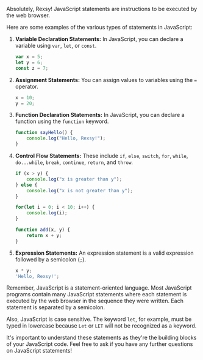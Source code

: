Absolutely, Rexsy! JavaScript statements are instructions to be executed by the web browser.

Here are some examples of the various types of statements in JavaScript:

1. **Variable Declaration Statements:** In JavaScript, you can declare a variable using `var`, `let`, or `const`.

    ```javascript
    var x = 5;
    let y = 6;
    const z = 7;
    ```

2. **Assignment Statements:** You can assign values to variables using the `=` operator.

    ```javascript
    x = 10;
    y = 20;
    ```

3. **Function Declaration Statements:** In JavaScript, you can declare a function using the `function` keyword.

    ```javascript
    function sayHello() {
        console.log("Hello, Rexsy!");
    }
    ```

4. **Control Flow Statements:** These include `if`, `else`, `switch`, `for`, `while`, `do...while`, `break`, `continue`, `return`, and `throw`.

    ```javascript
    if (x > y) {
        console.log("x is greater than y");
    } else {
        console.log("x is not greater than y");
    }

    for(let i = 0; i < 10; i++) {
        console.log(i);
    }

    function add(x, y) {
        return x + y;
    }
    ```

5. **Expression Statements:** An expression statement is a valid expression followed by a semicolon (`;`). 

    ```javascript
    x * y;
    'Hello, Rexsy!';
    ```

Remember, JavaScript is a statement-oriented language. Most JavaScript programs contain many JavaScript statements where each statement is executed by the web browser in the sequence they were written. Each statement is separated by a semicolon.

Also, JavaScript is case sensitive. The keyword `let`, for example, must be typed in lowercase because `Let` or `LET` will not be recognized as a keyword.

It's important to understand these statements as they're the building blocks of your JavaScript code. Feel free to ask if you have any further questions on JavaScript statements!
